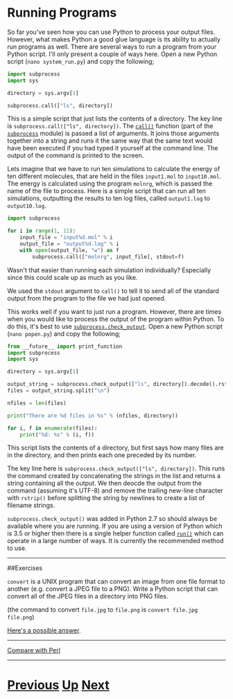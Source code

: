 # Running Programs

So far you've seen how you can use Python to process your output files. However, what makes Python a good glue language is its ability to actually run programs as well. There are several ways to run a program from your Python script. I'll only present a couple of ways here. Open a new Python script (`nano system_run.py`) and copy the following;

```python
import subprocess
import sys

directory = sys.argv[1]

subprocess.call(["ls", directory])
```

This is a simple script that just lists the contents of a directory. The key line is `subprocess.call(["ls", directory])`. The [`call()`](https://docs.python.org/library/subprocess.html#subprocess.call) function (part of the [`subprocess`](https://docs.python.org/library/subprocess.html) module) is passed a list of arguments. It joins those arguments together into a string and runs it the same way that the same text would have been executed if you had typed it yourself at the command line. The output of the command is printed to the screen.

Lets imagine that we have to run ten simulations to calculate the energy of ten different molecules, that are held in the files `input1.mol` to `input10.mol`. The energy is calculated using the program `molnrg`, which is passed the name of the file to process. Here is a simple script that can run all ten simulations, outputting the results to ten log files, called `output1.log` to `output10.log`.

```python
import subprocess

for i in range(1, 11):
    input_file = "input%d.mol" % i
    output_file = "output%d.log" % i
    with open(output_file, "w") as f
        subprocess.call(["molnrg", input_file], stdout=f)
```

Wasn't that easier than running each simulation individually? Especially since this could scale up as much as you like.

We used the `stdout` argument to `call()` to tell it to send all of the standard output from the program to the file we had just opened.

This works well if you want to just run a program. However, there are times when you would like to process the output of the program within Python. To do this, it's best to use [`subprocess.check_output`](https://docs.python.org/3/library/subprocess.html#subprocess.check_output). Open a new Python script (`nano popen.py`) and copy the following;

```python
from __future__ import print_function
import subprocess
import sys

directory = sys.argv[1]

output_string = subprocess.check_output(["ls", directory]).decode().rstrip()
files = output_string.split("\n")

nfiles = len(files)

print("There are %d files in %s" % (nfiles, directory))

for i, f in enumerate(files):
    print("%d: %s" % (i, f))
```

This script lists the contents of a directory, but first says how many files are in the directory, and then prints each one preceded by its number.

The key line here is `subprocess.check_output(["ls", directory])`. This runs the command created by concatenating the strings in the list and returns a string containing all the output. We then deocde the output from the command (assuming it's UTF-8) and remove the trailing new-line character with `rstrip()` before splitting the string by newlines to create a list of filename strings.

`subprocess.check_output()` was added in Python 2.7 so should always be available where you are running. If you are using a version of Python which is 3.5 or higher then there is a single helper function called [`run()`](https://docs.python.org/library/subprocess.html#subprocess.run) which can operate in a large number of ways. It is currently the recommended method to use.

***

##Exercises

`convert` is a UNIX program that can convert an image from one file format to
another (e.g. convert a JPEG file to a PNG). Write a Python script that can convert 
all of the JPEG files in a directory into PNG files.

(the command to convert `file.jpg` to `file.png` is `convert file.jpg file.png`)

[Here's a possible answer](running_answer.md).

***

[Compare with Perl](../beginning_perl/running.md)

***

# [Previous](replacing.md) [Up](README.md) [Next](jobs.md)
